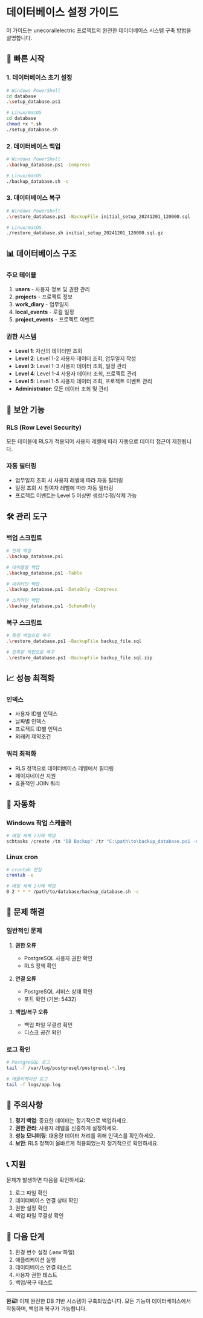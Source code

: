 # 데이터베이스 설정 가이드

이 가이드는 unecorailelectric 프로젝트의 완전한 데이터베이스 시스템 구축 방법을 설명합니다.

## 🚀 빠른 시작

### 1. 데이터베이스 초기 설정

```bash
# Windows PowerShell
cd database
.\setup_database.ps1

# Linux/macOS
cd database
chmod +x *.sh
./setup_database.sh
```

### 2. 데이터베이스 백업

```bash
# Windows PowerShell
.\backup_database.ps1 -Compress

# Linux/macOS
./backup_database.sh -c
```

### 3. 데이터베이스 복구

```bash
# Windows PowerShell
.\restore_database.ps1 -BackupFile initial_setup_20241201_120000.sql

# Linux/macOS
./restore_database.sh initial_setup_20241201_120000.sql.gz
```

## 📊 데이터베이스 구조

### 주요 테이블

1. **users** - 사용자 정보 및 권한 관리
2. **projects** - 프로젝트 정보
3. **work_diary** - 업무일지
4. **local_events** - 로컬 일정
5. **project_events** - 프로젝트 이벤트

### 권한 시스템

- **Level 1**: 자신의 데이터만 조회
- **Level 2**: Level 1-2 사용자 데이터 조회, 업무일지 작성
- **Level 3**: Level 1-3 사용자 데이터 조회, 일정 관리
- **Level 4**: Level 1-4 사용자 데이터 조회, 프로젝트 관리
- **Level 5**: Level 1-5 사용자 데이터 조회, 프로젝트 이벤트 관리
- **Administrator**: 모든 데이터 조회 및 관리

## 🔐 보안 기능

### RLS (Row Level Security)

모든 테이블에 RLS가 적용되어 사용자 레벨에 따라 자동으로 데이터 접근이 제한됩니다.

### 자동 필터링

- 업무일지 조회 시 사용자 레벨에 따라 자동 필터링
- 일정 조회 시 참여자 레벨에 따라 자동 필터링
- 프로젝트 이벤트는 Level 5 이상만 생성/수정/삭제 가능

## 🛠️ 관리 도구

### 백업 스크립트

```bash
# 전체 백업
.\backup_database.ps1

# 테이블별 백업
.\backup_database.ps1 -Table

# 데이터만 백업
.\backup_database.ps1 -DataOnly -Compress

# 스키마만 백업
.\backup_database.ps1 -SchemaOnly
```

### 복구 스크립트

```bash
# 특정 백업으로 복구
.\restore_database.ps1 -BackupFile backup_file.sql

# 압축된 백업으로 복구
.\restore_database.ps1 -BackupFile backup_file.sql.zip
```

## 📈 성능 최적화

### 인덱스

- 사용자 ID별 인덱스
- 날짜별 인덱스
- 프로젝트 ID별 인덱스
- 외래키 제약조건

### 쿼리 최적화

- RLS 정책으로 데이터베이스 레벨에서 필터링
- 페이지네이션 지원
- 효율적인 JOIN 쿼리

## 🔄 자동화

### Windows 작업 스케줄러

```powershell
# 매일 새벽 2시에 백업
schtasks /create /tn "DB Backup" /tr "C:\path\to\backup_database.ps1 -Compress" /sc daily /st 02:00
```

### Linux cron

```bash
# crontab 편집
crontab -e

# 매일 새벽 2시에 백업
0 2 * * * /path/to/database/backup_database.sh -c
```

## 🚨 문제 해결

### 일반적인 문제

1. **권한 오류**
   - PostgreSQL 사용자 권한 확인
   - RLS 정책 확인

2. **연결 오류**
   - PostgreSQL 서비스 상태 확인
   - 포트 확인 (기본: 5432)

3. **백업/복구 오류**
   - 백업 파일 무결성 확인
   - 디스크 공간 확인

### 로그 확인

```bash
# PostgreSQL 로그
tail -f /var/log/postgresql/postgresql-*.log

# 애플리케이션 로그
tail -f logs/app.log
```

## 📝 주의사항

1. **정기 백업**: 중요한 데이터는 정기적으로 백업하세요.
2. **권한 관리**: 사용자 레벨을 신중하게 설정하세요.
3. **성능 모니터링**: 대용량 데이터 처리를 위해 인덱스를 확인하세요.
4. **보안**: RLS 정책이 올바르게 적용되었는지 정기적으로 확인하세요.

## 📞 지원

문제가 발생하면 다음을 확인하세요:

1. 로그 파일 확인
2. 데이터베이스 연결 상태 확인
3. 권한 설정 확인
4. 백업 파일 무결성 확인

## 🎯 다음 단계

1. 환경 변수 설정 (.env 파일)
2. 애플리케이션 실행
3. 데이터베이스 연결 테스트
4. 사용자 권한 테스트
5. 백업/복구 테스트

---

**완료!** 이제 완전한 DB 기반 시스템이 구축되었습니다. 모든 기능이 데이터베이스에서 작동하며, 백업과 복구가 가능합니다.
